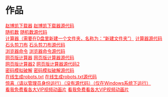<html>
<head>
    <meta charset="utf-8">
    <title>作品</title>
    <link rel="stylesheet" href="https://zhaobokai341.github.io/yangshi.css">
    <style>
        a{color:red;}
    </style>
</head>
<body>
<h1>作品</h1>
<a href="../zuopinxiazai/21.exe">赵博凯下载器</a>
<a href="../zuopinxiazai/21.py">赵博凯下载器源代码</a>
<br>
<a href="../zuopinxiazai/22.exe">随机数</a>
<a href="../zuopinxiazai/22.py">随机数源代码</a>
<br>
<a href="../zuopinxiazai/27.exe">计算器（需要在D盘里新建一个文件夹，名称为：“新建文件夹”）</a>
<a href="../zuopinxiazai/27.py">计算器源代码</a>
<br>
<a href="../zuopinxiazai/23.exe">石头剪刀布</a>
<a href="../zuopinxiazai/23.py">石头剪刀布源代码</a>   
<br>
<a href="../zuopinxiazai/25.exe">浏览器命令</a>
<a href="../zuopinxiazai/25.py">浏览器命令源代码</a>  
<br>
<a href="../zuopinxiazai/29" target="_blank">网页版计算器</a>
<a href="../zuopinxiazai/29.txt" target="_blank">网页版计算器源代码</a>
<br>
<a href="../zuopinxiazai/28" target="_blank">网页版计算器2</a>
<a href="../zuopinxiazai/28.txt" target="_blank">网页版计算器源代码2</a>
<br>
<a href="../zuopinxiazai/24.exe">密码模拟破解</a>
<a href="../zuopinxiazai/24.py">密码模拟破解源代码</a>
<br>
<a href="../zuopinxiazai/211" target="_blank">在线生成robots.txt</a>
<a href="../zuopinxiazai/211.txt" target="_blank">在线生成robots.txt源代码</a>
<br>
<a href="../zuopinxiazai/26.bat" target="_blank">惊喜（请以管理员身份运行）（没有源代码）（仅在Windows系统下运行）</a>
<br>
<a href="../zuopinxiazai/210" target="_blank">看我免费看各大VIP视频动画片</a>
<a href="../zuopinxiazai/210.txt" target="_blank">看我免费看各大VIP视频动画片</a>
</body>
</html>
